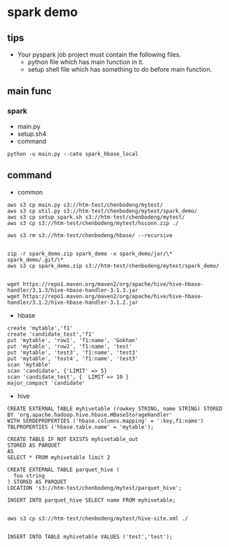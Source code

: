 # spark demo

## tips 
- Your pyspark job project must contain the following files. 
    - python file which has main function in it.
    - setup shell file which has something to do before main function.


## main func
### spark
- main.py
- setup.sh4
- command
```
python -u main.py --cate spark_hbase_local
```
## command
- common
```
aws s3 cp main.py s3://htm-test/chenbodeng/mytest/
aws s3 cp util.py s3://htm-test/chenbodeng/mytest/spark_demo/
aws s3 cp setup_spark.sh s3://htm-test/chenbodeng/mytest/
aws s3 cp s3://htm-test/chenbodeng/mytest/hsconn.zip ./

aws s3 rm s3://htm-test/chenbodeng/hbase/ --recursive


zip -r spark_demo.zip spark_demo -x spark_demo/jar/\* spark_demo/.git/\*
aws s3 cp spark_demo.zip s3://htm-test/chenbodeng/mytest/spark_demo/


wget https://repo1.maven.org/maven2/org/apache/hive/hive-hbase-handler/3.1.3/hive-hbase-handler-3.1.3.jar
wget https://repo1.maven.org/maven2/org/apache/hive/hive-hbase-handler/3.1.2/hive-hbase-handler-3.1.2.jar

```


- hbase
```
create 'mytable','f1'
create 'candidate_test','f1'
put 'mytable', 'row1', 'f1:name', 'Gokhan'
put 'mytable', 'row2', 'f1:name', 'test'
put 'mytable', 'test3', 'f1:name', 'test3'
put 'mytable', 'test4', 'f1:name', 'test3'
scan 'mytable'
scan 'candidate', {'LIMIT' => 5}
scan 'candidate_test', {  LIMIT => 10 }
major_compact 'candidate'
```

- hive


```
CREATE EXTERNAL TABLE myhivetable (rowkey STRING, name STRING) STORED BY 'org.apache.hadoop.hive.hbase.HBaseStorageHandler' 
WITH SERDEPROPERTIES ('hbase.columns.mapping' = ':key,f1:name')
TBLPROPERTIES ('hbase.table.name' = 'mytable');	

CREATE TABLE IF NOT EXISTS myhivetable_out
STORED AS PARQUET
AS 
SELECT * FROM myhivetable limit 2

CREATE EXTERNAL TABLE parquet_hive (
  foo string
) STORED AS PARQUET
LOCATION 's3://htm-test/chenbodeng/mytest/parquet_hive';

INSERT INTO parquet_hive SELECT name FROM myhivetable;


aws s3 cp s3://htm-test/chenbodeng/mytest/hive-site.xml ./


INSERT INTO TABLE myhivetable VALUES ('test','test');


```